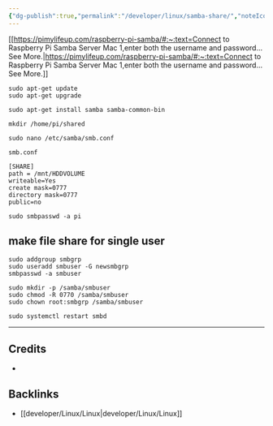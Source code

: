 ```yaml
---
{"dg-publish":true,"permalink":"/developer/linux/samba-share/","noteIcon":""}
---
```


[[https://pimylifeup.com/raspberry-pi-samba/#:~:text=Connect to Raspberry Pi Samba Server Mac 1,enter both the username and password... See More.\|https://pimylifeup.com/raspberry-pi-samba/#:~:text=Connect to Raspberry Pi Samba Server Mac 1,enter both the username and password... See More.]]

```shell
sudo apt-get update 
sudo apt-get upgrade
```

```shell
sudo apt-get install samba samba-common-bin
```

`mkdir /home/pi/shared`

```shell
sudo nano /etc/samba/smb.conf
```

`smb.conf`
```
[SHARE]
path = /mnt/HDDVOLUME
writeable=Yes
create mask=0777
directory mask=0777
public=no
```

`sudo smbpasswd -a pi`


## make file share for single user
```shell
sudo addgroup smbgrp
sudo useradd smbuser -G newsmbgrp
smbpasswd -a smbuser

sudo mkdir -p /samba/smbuser
sudo chmod -R 0770 /samba/smbuser
sudo chown root:smbgrp /samba/smbuser
```

`sudo systemctl restart smbd`

---
## Credits 
- 

## Backlinks
- [[developer/Linux/Linux\|developer/Linux/Linux]]
